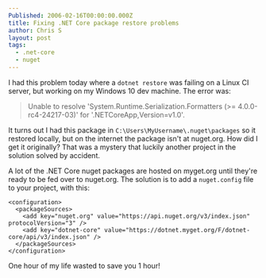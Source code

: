 ```yaml
---
Published: 2006-02-16T00:00:00.000Z
title: Fixing .NET Core package restore problems
author: Chris S
layout: post
tags:
  - .net-core
  - nuget
---
```



I had this problem today where a `dotnet restore` was failing on a Linux CI server, but working on my Windows 10 dev machine. The error was:

> Unable to resolve 'System.Runtime.Serialization.Formatters (&gt;= 4.0.0-rc4-24217-03)' for '.NETCoreApp,Version=v1.0'.

It turns out I had this package in `C:\Users\MyUsername\.nuget\packages` so it restored locally, but on the internet the package isn't at nuget.org. How did I get it originally? That was a mystery that luckily another project in the solution solved by accident.

A lot of the .NET Core nuget packages are hosted on myget.org until they're ready to be fed over to nuget.org. The solution is to add a `nuget.config` file to your project, with this:


    <configuration>
      <packageSources>
        <add key="nuget.org" value="https://api.nuget.org/v3/index.json" protocolVersion="3" />
        <add key="dotnet-core" value="https://dotnet.myget.org/F/dotnet-core/api/v3/index.json" />
      </packageSources>
    </configuration>


One hour of my life wasted to save you 1 hour! 